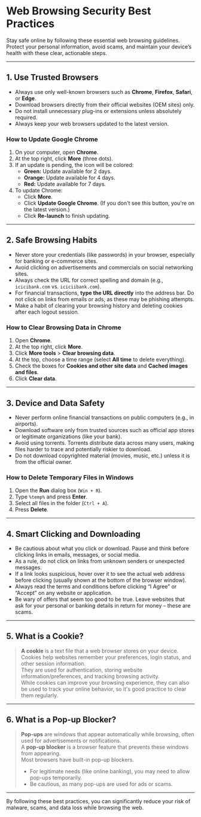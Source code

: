 # Web Browsing Security Best Practices

Stay safe online by following these essential web browsing guidelines. Protect your personal information, avoid scams, and maintain your device’s health with these clear, actionable steps.

---

## 1. Use Trusted Browsers

- Always use only well-known browsers such as **Chrome**, **Firefox**, **Safari**, or **Edge**.
- Download browsers directly from their official websites (OEM sites) only.
- Do not install unnecessary plug-ins or extensions unless absolutely required.
- Always keep your web browsers updated to the latest version.

### How to Update Google Chrome

1. On your computer, open **Chrome**.
2. At the top right, click **More** (three dots).
3. If an update is pending, the icon will be colored:
    - **Green:** Update available for 2 days.
    - **Orange:** Update available for 4 days.
    - **Red:** Update available for 7 days.
4. To update Chrome:
    - Click **More**.
    - Click **Update Google Chrome**. (If you don't see this button, you're on the latest version.)
    - Click **Re-launch** to finish updating.

---

## 2. Safe Browsing Habits

- Never store your credentials (like passwords) in your browser, especially for banking or e-commerce sites.
- Avoid clicking on advertisements and commercials on social networking sites.
- Always check the URL for correct spelling and domain (e.g., `icicibank.com` vs. `iciciibank.com`).
- For financial transactions, **type the URL directly** into the address bar. Do not click on links from emails or ads, as these may be phishing attempts.
- Make a habit of clearing your browsing history and deleting cookies after each logout session.

### How to Clear Browsing Data in Chrome

1. Open **Chrome**.
2. At the top right, click **More**.
3. Click **More tools** > **Clear browsing data**.
4. At the top, choose a time range (select **All time** to delete everything).
5. Check the boxes for **Cookies and other site data** and **Cached images and files**.
6. Click **Clear data**.

---

## 3. Device and Data Safety

- Never perform online financial transactions on public computers (e.g., in airports).
- Download software only from trusted sources such as official app stores or legitimate organizations (like your bank).
- Avoid using torrents. Torrents distribute data across many users, making files harder to trace and potentially riskier to download.
- Do not download copyrighted material (movies, music, etc.) unless it is from the official owner.

### How to Delete Temporary Files in Windows

1. Open the **Run** dialog box (`Win + R`).
2. Type `%temp%` and press **Enter**.
3. Select all files in the folder (`Ctrl + A`).
4. Press **Delete**.

---

## 4. Smart Clicking and Downloading

- Be cautious about what you click or download. Pause and think before clicking links in emails, messages, or social media.
- As a rule, do not click on links from unknown senders or unexpected messages.
- If a link looks suspicious, hover over it to see the actual web address before clicking (usually shown at the bottom of the browser window).
- Always read the terms and conditions before clicking “I Agree” or “Accept” on any website or application.
- Be wary of offers that seem too good to be true. Leave websites that ask for your personal or banking details in return for money – these are scams.

---

## 5. What is a Cookie?

> **A cookie** is a text file that a web browser stores on your device. Cookies help websites remember your preferences, login status, and other session information.  
> They are used for authentication, storing website information/preferences, and tracking browsing activity.  
> While cookies can improve your browsing experience, they can also be used to track your online behavior, so it's good practice to clear them regularly.

---

## 6. What is a Pop-up Blocker?

> **Pop-ups** are windows that appear automatically while browsing, often used for advertisements or notifications.  
> A **pop-up blocker** is a browser feature that prevents these windows from appearing.  
> Most browsers have built-in pop-up blockers.  
> - For legitimate needs (like online banking), you may need to allow pop-ups temporarily.  
> - Be cautious, as many pop-ups are used for ads or scams.

---

By following these best practices, you can significantly reduce your risk of malware, scams, and data loss while browsing the web.
